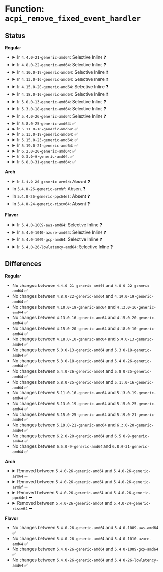 # Function: <code>acpi_remove_fixed_event_handler</code>

## Status
<b>Regular</b>
<ul>
<li>
<details>
<summary>In <code>4.4.0-21-generic-amd64</code>: Selective Inline ❓</summary>

```c
acpi_status acpi_remove_fixed_event_handler(u32 event, acpi_event_handler handler)
```

```json
{
  "name": "acpi_remove_fixed_event_handler",
  "collision_type": "Unique Global",
  "inline_type": "Selective",
  "funcs": [
    {
      "addr": 18446744071583640541,
      "name": "acpi_remove_fixed_event_handler",
      "external": true,
      "loc": "drivers/acpi/acpica/evxface.c:687",
      "file": "drivers/acpi/acpica/evxface.c",
      "inline": "not declared, inlined",
      "caller_inline": [],
      "caller_func": [
        "drivers/acpi/bus.c:acpi_device_remove",
        "drivers/acpi/acpica/evglock.c:acpi_ev_remove_global_lock_handler"
      ]
    }
  ],
  "symbols": [
    {
      "addr": 18446744071583640541,
      "name": "acpi_remove_fixed_event_handler",
      "section": ".text",
      "bind": "STB_GLOBAL",
      "size": 139
    }
  ]
}
```
</details>
</li>
<li>
<details>
<summary>In <code>4.8.0-22-generic-amd64</code>: Selective Inline ❓</summary>

```c
acpi_status acpi_remove_fixed_event_handler(u32 event, acpi_event_handler handler)
```

```json
{
  "name": "acpi_remove_fixed_event_handler",
  "collision_type": "Unique Global",
  "inline_type": "Selective",
  "funcs": [
    {
      "addr": 18446744071583963607,
      "name": "acpi_remove_fixed_event_handler",
      "external": true,
      "loc": "drivers/acpi/acpica/evxface.c:687",
      "file": "drivers/acpi/acpica/evxface.c",
      "inline": "not declared, inlined",
      "caller_inline": [],
      "caller_func": [
        "drivers/acpi/bus.c:acpi_device_remove",
        "drivers/acpi/acpica/evglock.c:acpi_ev_remove_global_lock_handler"
      ]
    }
  ],
  "symbols": [
    {
      "addr": 18446744071583963607,
      "name": "acpi_remove_fixed_event_handler",
      "section": ".text",
      "bind": "STB_GLOBAL",
      "size": 142
    }
  ]
}
```
</details>
</li>
<li>
<details>
<summary>In <code>4.10.0-19-generic-amd64</code>: Selective Inline ❓</summary>

```c
acpi_status acpi_remove_fixed_event_handler(u32 event, acpi_event_handler handler)
```

```json
{
  "name": "acpi_remove_fixed_event_handler",
  "collision_type": "Unique Global",
  "inline_type": "Selective",
  "funcs": [
    {
      "addr": 18446744071584105238,
      "name": "acpi_remove_fixed_event_handler",
      "external": true,
      "loc": "drivers/acpi/acpica/evxface.c:687",
      "file": "drivers/acpi/acpica/evxface.c",
      "inline": "not declared, inlined",
      "caller_inline": [],
      "caller_func": [
        "drivers/acpi/bus.c:acpi_device_remove",
        "drivers/acpi/acpica/evglock.c:acpi_ev_remove_global_lock_handler"
      ]
    }
  ],
  "symbols": [
    {
      "addr": 18446744071584105238,
      "name": "acpi_remove_fixed_event_handler",
      "section": ".text",
      "bind": "STB_GLOBAL",
      "size": 142
    }
  ]
}
```
</details>
</li>
<li>
<details>
<summary>In <code>4.13.0-16-generic-amd64</code>: Selective Inline ❓</summary>

```c
acpi_status acpi_remove_fixed_event_handler(u32 event, acpi_event_handler handler)
```

```json
{
  "name": "acpi_remove_fixed_event_handler",
  "collision_type": "Unique Global",
  "inline_type": "Selective",
  "funcs": [
    {
      "addr": 18446744071584172212,
      "name": "acpi_remove_fixed_event_handler",
      "external": true,
      "loc": "drivers/acpi/acpica/evxface.c:687",
      "file": "drivers/acpi/acpica/evxface.c",
      "inline": "not declared, inlined",
      "caller_inline": [],
      "caller_func": [
        "drivers/acpi/bus.c:acpi_device_remove",
        "drivers/acpi/bus.c:acpi_device_remove",
        "drivers/acpi/acpica/evglock.c:acpi_ev_remove_global_lock_handler"
      ]
    }
  ],
  "symbols": [
    {
      "addr": 18446744071584172212,
      "name": "acpi_remove_fixed_event_handler",
      "section": ".text",
      "bind": "STB_GLOBAL",
      "size": 142
    }
  ]
}
```
</details>
</li>
<li>
<details>
<summary>In <code>4.15.0-20-generic-amd64</code>: Selective Inline ❓</summary>

```c
acpi_status acpi_remove_fixed_event_handler(u32 event, acpi_event_handler handler)
```

```json
{
  "name": "acpi_remove_fixed_event_handler",
  "collision_type": "Unique Global",
  "inline_type": "Selective",
  "funcs": [
    {
      "addr": 18446744071584474231,
      "name": "acpi_remove_fixed_event_handler",
      "external": true,
      "loc": "drivers/acpi/acpica/evxface.c:687",
      "file": "drivers/acpi/acpica/evxface.c",
      "inline": "not declared, inlined",
      "caller_inline": [],
      "caller_func": [
        "drivers/acpi/bus.c:acpi_device_remove",
        "drivers/acpi/bus.c:acpi_device_remove",
        "drivers/acpi/acpica/evglock.c:acpi_ev_remove_global_lock_handler"
      ]
    }
  ],
  "symbols": [
    {
      "addr": 18446744071584474231,
      "name": "acpi_remove_fixed_event_handler",
      "section": ".text",
      "bind": "STB_GLOBAL",
      "size": 354
    }
  ]
}
```
</details>
</li>
<li>
<details>
<summary>In <code>4.18.0-10-generic-amd64</code>: Selective Inline ❓</summary>

```c
acpi_status acpi_remove_fixed_event_handler(u32 event, acpi_event_handler handler)
```

```json
{
  "name": "acpi_remove_fixed_event_handler",
  "collision_type": "Unique Global",
  "inline_type": "Selective",
  "funcs": [
    {
      "addr": 18446744071584698379,
      "name": "acpi_remove_fixed_event_handler",
      "external": true,
      "loc": "drivers/acpi/acpica/evxface.c:653",
      "file": "drivers/acpi/acpica/evxface.c",
      "inline": "not declared, inlined",
      "caller_inline": [],
      "caller_func": [
        "drivers/acpi/bus.c:acpi_device_remove",
        "drivers/acpi/bus.c:acpi_device_remove",
        "drivers/acpi/acpica/evglock.c:acpi_ev_remove_global_lock_handler"
      ]
    }
  ],
  "symbols": [
    {
      "addr": 18446744071584698379,
      "name": "acpi_remove_fixed_event_handler",
      "section": ".text",
      "bind": "STB_GLOBAL",
      "size": 354
    }
  ]
}
```
</details>
</li>
<li>
<details>
<summary>In <code>5.0.0-13-generic-amd64</code>: Selective Inline ❓</summary>

```c
acpi_status acpi_remove_fixed_event_handler(u32 event, acpi_event_handler handler)
```

```json
{
  "name": "acpi_remove_fixed_event_handler",
  "collision_type": "Unique Global",
  "inline_type": "Selective",
  "funcs": [
    {
      "addr": 18446744071584798489,
      "name": "acpi_remove_fixed_event_handler",
      "external": true,
      "loc": "drivers/acpi/acpica/evxface.c:653",
      "file": "drivers/acpi/acpica/evxface.c",
      "inline": "not declared, inlined",
      "caller_inline": [],
      "caller_func": [
        "drivers/acpi/bus.c:acpi_device_remove",
        "drivers/acpi/bus.c:acpi_device_remove",
        "drivers/acpi/acpica/evglock.c:acpi_ev_remove_global_lock_handler"
      ]
    }
  ],
  "symbols": [
    {
      "addr": 18446744071584798489,
      "name": "acpi_remove_fixed_event_handler",
      "section": ".text",
      "bind": "STB_GLOBAL",
      "size": 354
    }
  ]
}
```
</details>
</li>
<li>
<details>
<summary>In <code>5.3.0-18-generic-amd64</code>: Selective Inline ❓</summary>

```c
acpi_status acpi_remove_fixed_event_handler(u32 event, acpi_event_handler handler)
```

```json
{
  "name": "acpi_remove_fixed_event_handler",
  "collision_type": "Unique Global",
  "inline_type": "Selective",
  "funcs": [
    {
      "addr": 18446744071585001266,
      "name": "acpi_remove_fixed_event_handler",
      "external": true,
      "loc": "drivers/acpi/acpica/evxface.c:653",
      "file": "drivers/acpi/acpica/evxface.c",
      "inline": "not declared, inlined",
      "caller_inline": [],
      "caller_func": [
        "drivers/acpi/bus.c:acpi_device_remove",
        "drivers/acpi/bus.c:acpi_device_remove",
        "drivers/acpi/acpica/evglock.c:acpi_ev_remove_global_lock_handler"
      ]
    }
  ],
  "symbols": [
    {
      "addr": 18446744071585001266,
      "name": "acpi_remove_fixed_event_handler",
      "section": ".text",
      "bind": "STB_GLOBAL",
      "size": 352
    }
  ]
}
```
</details>
</li>
<li>
<details>
<summary>In <code>5.4.0-26-generic-amd64</code>: Selective Inline ❓</summary>

```c
acpi_status acpi_remove_fixed_event_handler(u32 event, acpi_event_handler handler)
```

```json
{
  "name": "acpi_remove_fixed_event_handler",
  "collision_type": "Unique Global",
  "inline_type": "Selective",
  "funcs": [
    {
      "addr": 18446744071585137269,
      "name": "acpi_remove_fixed_event_handler",
      "external": true,
      "loc": "drivers/acpi/acpica/evxface.c:653",
      "file": "drivers/acpi/acpica/evxface.c",
      "inline": "not declared, inlined",
      "caller_inline": [],
      "caller_func": [
        "drivers/acpi/bus.c:acpi_device_remove",
        "drivers/acpi/bus.c:acpi_device_remove",
        "drivers/acpi/acpica/evglock.c:acpi_ev_remove_global_lock_handler"
      ]
    }
  ],
  "symbols": [
    {
      "addr": 18446744071585137269,
      "name": "acpi_remove_fixed_event_handler",
      "section": ".text",
      "bind": "STB_GLOBAL",
      "size": 352
    }
  ]
}
```
</details>
</li>
<li>
<details>
<summary>In <code>5.8.0-25-generic-amd64</code>: ✅</summary>

```c
acpi_status acpi_remove_fixed_event_handler(u32 event, acpi_event_handler handler)
```

```json
{
  "name": "acpi_remove_fixed_event_handler",
  "collision_type": "Unique Global",
  "inline_type": "No",
  "funcs": [
    {
      "addr": 18446744071585842253,
      "name": "acpi_remove_fixed_event_handler",
      "external": true,
      "loc": "drivers/acpi/acpica/evxface.c:653",
      "file": "drivers/acpi/acpica/evxface.c",
      "inline": "seen, unknown",
      "caller_inline": [],
      "caller_func": [
        "drivers/acpi/bus.c:acpi_device_remove",
        "drivers/acpi/bus.c:acpi_device_remove",
        "drivers/acpi/acpica/evglock.c:acpi_ev_remove_global_lock_handler"
      ]
    }
  ],
  "symbols": [
    {
      "addr": 18446744071585842253,
      "name": "acpi_remove_fixed_event_handler",
      "section": ".text",
      "bind": "STB_GLOBAL",
      "size": 352
    }
  ]
}
```
</details>
</li>
<li>
<details>
<summary>In <code>5.11.0-16-generic-amd64</code>: ✅</summary>

```c
acpi_status acpi_remove_fixed_event_handler(u32 event, acpi_event_handler handler)
```

```json
{
  "name": "acpi_remove_fixed_event_handler",
  "collision_type": "Unique Global",
  "inline_type": "No",
  "funcs": [
    {
      "addr": 18446744071585963404,
      "name": "acpi_remove_fixed_event_handler",
      "external": true,
      "loc": "drivers/acpi/acpica/evxface.c:653",
      "file": "drivers/acpi/acpica/evxface.c",
      "inline": "seen, unknown",
      "caller_inline": [],
      "caller_func": [
        "drivers/acpi/bus.c:acpi_device_remove",
        "drivers/acpi/bus.c:acpi_device_remove",
        "drivers/acpi/acpica/evglock.c:acpi_ev_remove_global_lock_handler"
      ]
    }
  ],
  "symbols": [
    {
      "addr": 18446744071585963404,
      "name": "acpi_remove_fixed_event_handler",
      "section": ".text",
      "bind": "STB_GLOBAL",
      "size": 352
    }
  ]
}
```
</details>
</li>
<li>
<details>
<summary>In <code>5.13.0-19-generic-amd64</code>: ✅</summary>

```c
acpi_status acpi_remove_fixed_event_handler(u32 event, acpi_event_handler handler)
```

```json
{
  "name": "acpi_remove_fixed_event_handler",
  "collision_type": "Unique Global",
  "inline_type": "No",
  "funcs": [
    {
      "addr": 18446744071585840493,
      "name": "acpi_remove_fixed_event_handler",
      "external": true,
      "loc": "drivers/acpi/acpica/evxface.c:653",
      "file": "drivers/acpi/acpica/evxface.c",
      "inline": "seen, unknown",
      "caller_inline": [],
      "caller_func": [
        "drivers/acpi/bus.c:acpi_device_remove",
        "drivers/acpi/bus.c:acpi_device_remove",
        "drivers/acpi/acpica/evglock.c:acpi_ev_remove_global_lock_handler"
      ]
    }
  ],
  "symbols": [
    {
      "addr": 18446744071585840493,
      "name": "acpi_remove_fixed_event_handler",
      "section": ".text",
      "bind": "STB_GLOBAL",
      "size": 352
    }
  ]
}
```
</details>
</li>
<li>
<details>
<summary>In <code>5.15.0-25-generic-amd64</code>: ✅</summary>

```c
acpi_status acpi_remove_fixed_event_handler(u32 event, acpi_event_handler handler)
```

```json
{
  "name": "acpi_remove_fixed_event_handler",
  "collision_type": "Unique Global",
  "inline_type": "No",
  "funcs": [
    {
      "addr": 18446744071586327125,
      "name": "acpi_remove_fixed_event_handler",
      "external": true,
      "loc": "drivers/acpi/acpica/evxface.c:653",
      "file": "drivers/acpi/acpica/evxface.c",
      "inline": "seen, unknown",
      "caller_inline": [],
      "caller_func": [
        "drivers/acpi/bus.c:acpi_device_remove",
        "drivers/acpi/bus.c:acpi_device_remove",
        "drivers/acpi/acpica/evglock.c:acpi_ev_remove_global_lock_handler"
      ]
    }
  ],
  "symbols": [
    {
      "addr": 18446744071586327125,
      "name": "acpi_remove_fixed_event_handler",
      "section": ".text",
      "bind": "STB_GLOBAL",
      "size": 405
    }
  ]
}
```
</details>
</li>
<li>
<details>
<summary>In <code>5.19.0-21-generic-amd64</code>: ✅</summary>

```c
acpi_status acpi_remove_fixed_event_handler(u32 event, acpi_event_handler handler)
```

```json
{
  "name": "acpi_remove_fixed_event_handler",
  "collision_type": "Unique Global",
  "inline_type": "No",
  "funcs": [
    {
      "addr": 18446744071587573471,
      "name": "acpi_remove_fixed_event_handler",
      "external": true,
      "loc": "drivers/acpi/acpica/evxface.c:653",
      "file": "drivers/acpi/acpica/evxface.c",
      "inline": "seen, unknown",
      "caller_inline": [],
      "caller_func": [
        "drivers/acpi/bus.c:acpi_device_remove",
        "drivers/acpi/bus.c:acpi_device_remove",
        "drivers/acpi/acpica/evglock.c:acpi_ev_remove_global_lock_handler"
      ]
    }
  ],
  "symbols": [
    {
      "addr": 18446744071587573471,
      "name": "acpi_remove_fixed_event_handler",
      "section": ".text",
      "bind": "STB_GLOBAL",
      "size": 421
    }
  ]
}
```
</details>
</li>
<li>
<details>
<summary>In <code>6.2.0-20-generic-amd64</code>: ✅</summary>

```c
acpi_status acpi_remove_fixed_event_handler(u32 event, acpi_event_handler handler)
```

```json
{
  "name": "acpi_remove_fixed_event_handler",
  "collision_type": "Unique Global",
  "inline_type": "No",
  "funcs": [
    {
      "addr": 18446744071588860832,
      "name": "acpi_remove_fixed_event_handler",
      "external": true,
      "loc": "drivers/acpi/acpica/evxface.c:653",
      "file": "drivers/acpi/acpica/evxface.c",
      "inline": "seen, unknown",
      "caller_inline": [],
      "caller_func": [
        "drivers/acpi/bus.c:acpi_device_remove",
        "drivers/acpi/bus.c:acpi_device_remove",
        "drivers/acpi/acpica/evglock.c:acpi_ev_remove_global_lock_handler",
        "drivers/rtc/rtc-cmos.c:cmos_do_remove"
      ]
    }
  ],
  "symbols": [
    {
      "addr": 18446744071588860832,
      "name": "acpi_remove_fixed_event_handler",
      "section": ".text",
      "bind": "STB_GLOBAL",
      "size": 516
    }
  ]
}
```
</details>
</li>
<li>
<details>
<summary>In <code>6.5.0-9-generic-amd64</code>: ✅</summary>

```c
acpi_status acpi_remove_fixed_event_handler(u32 event, acpi_event_handler handler)
```

```json
{
  "name": "acpi_remove_fixed_event_handler",
  "collision_type": "Unique Global",
  "inline_type": "No",
  "funcs": [
    {
      "addr": 18446744071589150256,
      "name": "acpi_remove_fixed_event_handler",
      "external": true,
      "loc": "drivers/acpi/acpica/evxface.c:653",
      "file": "drivers/acpi/acpica/evxface.c",
      "inline": "seen, unknown",
      "caller_inline": [],
      "caller_func": [
        "drivers/acpi/acpica/evglock.c:acpi_ev_remove_global_lock_handler",
        "drivers/acpi/button.c:acpi_button_remove",
        "drivers/acpi/button.c:acpi_button_remove",
        "drivers/rtc/rtc-cmos.c:cmos_do_remove"
      ]
    }
  ],
  "symbols": [
    {
      "addr": 18446744071589150256,
      "name": "acpi_remove_fixed_event_handler",
      "section": ".text",
      "bind": "STB_GLOBAL",
      "size": 516
    }
  ]
}
```
</details>
</li>
<li>
<details>
<summary>In <code>6.8.0-31-generic-amd64</code>: ✅</summary>

```c
acpi_status acpi_remove_fixed_event_handler(u32 event, acpi_event_handler handler)
```

```json
{
  "name": "acpi_remove_fixed_event_handler",
  "collision_type": "Unique Global",
  "inline_type": "No",
  "funcs": [
    {
      "addr": 18446744071589456480,
      "name": "acpi_remove_fixed_event_handler",
      "external": true,
      "loc": "drivers/acpi/acpica/evxface.c:653",
      "file": "drivers/acpi/acpica/evxface.c",
      "inline": "seen, unknown",
      "caller_inline": [],
      "caller_func": [
        "drivers/acpi/acpica/evglock.c:acpi_ev_remove_global_lock_handler",
        "drivers/acpi/button.c:acpi_button_remove",
        "drivers/acpi/button.c:acpi_button_remove",
        "drivers/rtc/rtc-cmos.c:cmos_do_remove"
      ]
    }
  ],
  "symbols": [
    {
      "addr": 18446744071589456480,
      "name": "acpi_remove_fixed_event_handler",
      "section": ".text",
      "bind": "STB_GLOBAL",
      "size": 516
    }
  ]
}
```
</details>
</li>
</ul>
<b>Arch</b>
<ul>
<li>
<details>
<summary>In <code>5.4.0-26-generic-arm64</code>: Absent ❓</summary>

```json
{
  "name": "acpi_remove_fixed_event_handler",
  "collision_type": "Unique Static",
  "inline_type": "Full",
  "funcs": [
    {
      "addr": 0,
      "name": "acpi_remove_fixed_event_handler",
      "external": false,
      "loc": "include/acpi/acpixf.h:603",
      "file": "drivers/acpi/bus.c",
      "inline": "declared, inlined",
      "caller_inline": [],
      "caller_func": []
    }
  ],
  "symbols": []
}
```
</details>
</li>
<li>
In <code>5.4.0-26-generic-armhf</code>: Absent ❓
</li>
<li>
In <code>5.4.0-26-generic-ppc64el</code>: Absent ❓
</li>
<li>
In <code>5.4.0-24-generic-riscv64</code>: Absent ❓
</li>
</ul>
<b>Flavor</b>
<ul>
<li>
<details>
<summary>In <code>5.4.0-1009-aws-amd64</code>: Selective Inline ❓</summary>

```c
acpi_status acpi_remove_fixed_event_handler(u32 event, acpi_event_handler handler)
```

```json
{
  "name": "acpi_remove_fixed_event_handler",
  "collision_type": "Unique Global",
  "inline_type": "Selective",
  "funcs": [
    {
      "addr": 18446744071585039827,
      "name": "acpi_remove_fixed_event_handler",
      "external": true,
      "loc": "drivers/acpi/acpica/evxface.c:653",
      "file": "drivers/acpi/acpica/evxface.c",
      "inline": "not declared, inlined",
      "caller_inline": [],
      "caller_func": [
        "drivers/acpi/bus.c:acpi_device_remove",
        "drivers/acpi/bus.c:acpi_device_remove",
        "drivers/acpi/acpica/evglock.c:acpi_ev_remove_global_lock_handler"
      ]
    }
  ],
  "symbols": [
    {
      "addr": 18446744071585039827,
      "name": "acpi_remove_fixed_event_handler",
      "section": ".text",
      "bind": "STB_GLOBAL",
      "size": 142
    }
  ]
}
```
</details>
</li>
<li>
<details>
<summary>In <code>5.4.0-1010-azure-amd64</code>: Selective Inline ❓</summary>

```c
acpi_status acpi_remove_fixed_event_handler(u32 event, acpi_event_handler handler)
```

```json
{
  "name": "acpi_remove_fixed_event_handler",
  "collision_type": "Unique Global",
  "inline_type": "Selective",
  "funcs": [
    {
      "addr": 18446744071584955393,
      "name": "acpi_remove_fixed_event_handler",
      "external": true,
      "loc": "drivers/acpi/acpica/evxface.c:653",
      "file": "drivers/acpi/acpica/evxface.c",
      "inline": "not declared, inlined",
      "caller_inline": [],
      "caller_func": [
        "drivers/acpi/bus.c:acpi_device_remove",
        "drivers/acpi/bus.c:acpi_device_remove",
        "drivers/acpi/acpica/evglock.c:acpi_ev_remove_global_lock_handler"
      ]
    }
  ],
  "symbols": [
    {
      "addr": 18446744071584955393,
      "name": "acpi_remove_fixed_event_handler",
      "section": ".text",
      "bind": "STB_GLOBAL",
      "size": 142
    }
  ]
}
```
</details>
</li>
<li>
<details>
<summary>In <code>5.4.0-1009-gcp-amd64</code>: Selective Inline ❓</summary>

```c
acpi_status acpi_remove_fixed_event_handler(u32 event, acpi_event_handler handler)
```

```json
{
  "name": "acpi_remove_fixed_event_handler",
  "collision_type": "Unique Global",
  "inline_type": "Selective",
  "funcs": [
    {
      "addr": 18446744071585088853,
      "name": "acpi_remove_fixed_event_handler",
      "external": true,
      "loc": "drivers/acpi/acpica/evxface.c:653",
      "file": "drivers/acpi/acpica/evxface.c",
      "inline": "not declared, inlined",
      "caller_inline": [],
      "caller_func": [
        "drivers/acpi/bus.c:acpi_device_remove",
        "drivers/acpi/bus.c:acpi_device_remove",
        "drivers/acpi/acpica/evglock.c:acpi_ev_remove_global_lock_handler"
      ]
    }
  ],
  "symbols": [
    {
      "addr": 18446744071585088853,
      "name": "acpi_remove_fixed_event_handler",
      "section": ".text",
      "bind": "STB_GLOBAL",
      "size": 352
    }
  ]
}
```
</details>
</li>
<li>
<details>
<summary>In <code>5.4.0-26-lowlatency-amd64</code>: Selective Inline ❓</summary>

```c
acpi_status acpi_remove_fixed_event_handler(u32 event, acpi_event_handler handler)
```

```json
{
  "name": "acpi_remove_fixed_event_handler",
  "collision_type": "Unique Global",
  "inline_type": "Selective",
  "funcs": [
    {
      "addr": 18446744071585195013,
      "name": "acpi_remove_fixed_event_handler",
      "external": true,
      "loc": "drivers/acpi/acpica/evxface.c:653",
      "file": "drivers/acpi/acpica/evxface.c",
      "inline": "not declared, inlined",
      "caller_inline": [],
      "caller_func": [
        "drivers/acpi/bus.c:acpi_device_remove",
        "drivers/acpi/bus.c:acpi_device_remove",
        "drivers/acpi/acpica/evglock.c:acpi_ev_remove_global_lock_handler"
      ]
    }
  ],
  "symbols": [
    {
      "addr": 18446744071585195013,
      "name": "acpi_remove_fixed_event_handler",
      "section": ".text",
      "bind": "STB_GLOBAL",
      "size": 352
    }
  ]
}
```
</details>
</li>
</ul>

## Differences
<b>Regular</b>
<ul>
<li>
No changes between <code>4.4.0-21-generic-amd64</code> and <code>4.8.0-22-generic-amd64</code> ✅
</li>
<li>
No changes between <code>4.8.0-22-generic-amd64</code> and <code>4.10.0-19-generic-amd64</code> ✅
</li>
<li>
No changes between <code>4.10.0-19-generic-amd64</code> and <code>4.13.0-16-generic-amd64</code> ✅
</li>
<li>
No changes between <code>4.13.0-16-generic-amd64</code> and <code>4.15.0-20-generic-amd64</code> ✅
</li>
<li>
No changes between <code>4.15.0-20-generic-amd64</code> and <code>4.18.0-10-generic-amd64</code> ✅
</li>
<li>
No changes between <code>4.18.0-10-generic-amd64</code> and <code>5.0.0-13-generic-amd64</code> ✅
</li>
<li>
No changes between <code>5.0.0-13-generic-amd64</code> and <code>5.3.0-18-generic-amd64</code> ✅
</li>
<li>
No changes between <code>5.3.0-18-generic-amd64</code> and <code>5.4.0-26-generic-amd64</code> ✅
</li>
<li>
No changes between <code>5.4.0-26-generic-amd64</code> and <code>5.8.0-25-generic-amd64</code> ✅
</li>
<li>
No changes between <code>5.8.0-25-generic-amd64</code> and <code>5.11.0-16-generic-amd64</code> ✅
</li>
<li>
No changes between <code>5.11.0-16-generic-amd64</code> and <code>5.13.0-19-generic-amd64</code> ✅
</li>
<li>
No changes between <code>5.13.0-19-generic-amd64</code> and <code>5.15.0-25-generic-amd64</code> ✅
</li>
<li>
No changes between <code>5.15.0-25-generic-amd64</code> and <code>5.19.0-21-generic-amd64</code> ✅
</li>
<li>
No changes between <code>5.19.0-21-generic-amd64</code> and <code>6.2.0-20-generic-amd64</code> ✅
</li>
<li>
No changes between <code>6.2.0-20-generic-amd64</code> and <code>6.5.0-9-generic-amd64</code> ✅
</li>
<li>
No changes between <code>6.5.0-9-generic-amd64</code> and <code>6.8.0-31-generic-amd64</code> ✅
</li>
</ul>
<b>Arch</b>
<ul>
<li>
<details>
<summary>Removed between <code>5.4.0-26-generic-amd64</code> and <code>5.4.0-26-generic-arm64</code> ➖</summary>

```c
acpi_status acpi_remove_fixed_event_handler(u32 event, acpi_event_handler handler)
```
</details>
</li>
<li>
<details>
<summary>Removed between <code>5.4.0-26-generic-amd64</code> and <code>5.4.0-26-generic-armhf</code> ➖</summary>

```c
acpi_status acpi_remove_fixed_event_handler(u32 event, acpi_event_handler handler)
```
</details>
</li>
<li>
<details>
<summary>Removed between <code>5.4.0-26-generic-amd64</code> and <code>5.4.0-26-generic-ppc64el</code> ➖</summary>

```c
acpi_status acpi_remove_fixed_event_handler(u32 event, acpi_event_handler handler)
```
</details>
</li>
<li>
<details>
<summary>Removed between <code>5.4.0-26-generic-amd64</code> and <code>5.4.0-24-generic-riscv64</code> ➖</summary>

```c
acpi_status acpi_remove_fixed_event_handler(u32 event, acpi_event_handler handler)
```
</details>
</li>
</ul>
<b>Flavor</b>
<ul>
<li>
No changes between <code>5.4.0-26-generic-amd64</code> and <code>5.4.0-1009-aws-amd64</code> ✅
</li>
<li>
No changes between <code>5.4.0-26-generic-amd64</code> and <code>5.4.0-1010-azure-amd64</code> ✅
</li>
<li>
No changes between <code>5.4.0-26-generic-amd64</code> and <code>5.4.0-1009-gcp-amd64</code> ✅
</li>
<li>
No changes between <code>5.4.0-26-generic-amd64</code> and <code>5.4.0-26-lowlatency-amd64</code> ✅
</li>
</ul>
